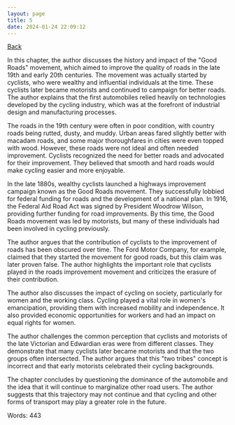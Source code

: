 ```yaml
---
layout: page
title: 5
date: 2024-01-24 22:09:12
---
```


[Back](./)


In this chapter, the author discusses the history and impact of the "Good Roads" movement, which aimed to improve the quality of roads in the late 19th and early 20th centuries. The movement was actually started by cyclists, who were wealthy and influential individuals at the time. These cyclists later became motorists and continued to campaign for better roads. The author explains that the first automobiles relied heavily on technologies developed by the cycling industry, which was at the forefront of industrial design and manufacturing processes. 

The roads in the 19th century were often in poor condition, with country roads being rutted, dusty, and muddy. Urban areas fared slightly better with macadam roads, and some major thoroughfares in cities were even topped with wood. However, these roads were not ideal and often needed improvement. Cyclists recognized the need for better roads and advocated for their improvement. They believed that smooth and hard roads would make cycling easier and more enjoyable. 

In the late 1880s, wealthy cyclists launched a highways improvement campaign known as the Good Roads movement. They successfully lobbied for federal funding for roads and the development of a national plan. In 1916, the Federal Aid Road Act was signed by President Woodrow Wilson, providing further funding for road improvements. By this time, the Good Roads movement was led by motorists, but many of these individuals had been involved in cycling previously. 

The author argues that the contribution of cyclists to the improvement of roads has been obscured over time. The Ford Motor Company, for example, claimed that they started the movement for good roads, but this claim was later proven false. The author highlights the important role that cyclists played in the roads improvement movement and criticizes the erasure of their contribution. 

The author also discusses the impact of cycling on society, particularly for women and the working class. Cycling played a vital role in women's emancipation, providing them with increased mobility and independence. It also provided economic opportunities for workers and had an impact on equal rights for women. 

The author challenges the common perception that cyclists and motorists of the late Victorian and Edwardian eras were from different classes. They demonstrate that many cyclists later became motorists and that the two groups often intersected. The author argues that this "two tribes" concept is incorrect and that early motorists celebrated their cycling backgrounds. 

The chapter concludes by questioning the dominance of the automobile and the idea that it will continue to marginalize other road users. The author suggests that this trajectory may not continue and that cycling and other forms of transport may play a greater role in the future.

Words: 443
